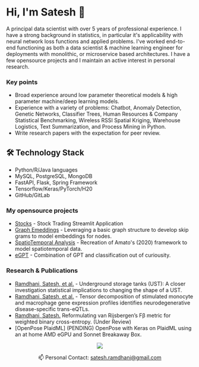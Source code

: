 # Hi, I'm Satesh 👋
A principal data scientist with over 5 years of professional experience. I have a strong background in statistics, in particular it's applicability with neural network loss functions and applied problems.
I've worked end-to-end functioning as both a data scientist & machine learning engineer for deployments with monolithic, or microservice based architectures. I have a few opensource projects and I maintain an active 
interest in personal research.

### Key points
*   Broad experience around low parameter theoretical models & high parameter machine/deep learning models.
*   Experience with a variety of problems: Chatbot, Anomaly Detection, Genetic Networks, Classifier Trees, Human Resources & Company Statistical Benchmarking, Wireless RSSI Spatial Kriging, 
Warehouse Logistics, Text Summarization, and Process Mining in Python. 
*   Write research papers with the expectation for peer review. 

## 🛠 Technology Stack
*   Python/R/Java languages
*   MySQL, PostgreSQL, MongoDB
*   FastAPI, Flask, Spring Framework
*   Tensorflow/Keras/PyTorch/H20
*   GitHub/GitLab

### My opensource projects
*   [Stocks](https://github.com/SRamdhani/Stocks) - Stock Trading Streamlit Application
*   [Graph Emeddings](https://github.com/SRamdhani/Graph-Embeddings) - Leveraging a basic graph structure to develop skip grams to model embeddings for nodes.
*   [SpatioTemporal Analysis](https://github.com/SRamdhani/Spatiotemporal) - Recreation of Amato's (2020) framework to model spatiotemporal data.
*   [eGPT](https://github.com/SRamdhani/eGPT) - Combination of GPT and classification out of curiousity.

### Research & Publications 
*   [Ramdhani, Satesh, et al.](https://www.tandfonline.com/doi/full/10.1080/03610918.2017.1353616) - Underground storage tanks (UST): A closer investigation statistical implications to changing the shape of a UST. 
*   [Ramdhani, Satesh, et al.](https://journals.plos.org/plosgenetics/article?id=10.1371/journal.pgen.1008549) - Tensor decomposition of stimulated monocyte and macrophage gene expression profiles identifies neurodegenerative disease-specific trans-eQTLs.
*   [Ramdhani, Satesh.](https://arxiv.org/abs/2210.16458) Reformulating van Rijsbergen’s Fβ metric for weighted binary cross-entropy. (Under Review)
*   [OpenPose PlaidML] (PENDING) OpenPose with Keras on PlaidML using an at home AMD eGPU and Sonnet Breakaway Box. 

<p align='center'>
   <a href="https://www.linkedin.com/in/satesh-ramdhani-725b3424/">
       <img src="https://img.shields.io/badge/linkedin-%230077B5.svg?&style=for-the-badge&logo=linkedin&logoColor=white"/>
   </a>
   </a>
<p align='center'>
   📫 Personal Contact: <a href='mailto:satesh.ramdhani@gmail.com'>satesh.ramdhani@gmail.com</a>
</p>

